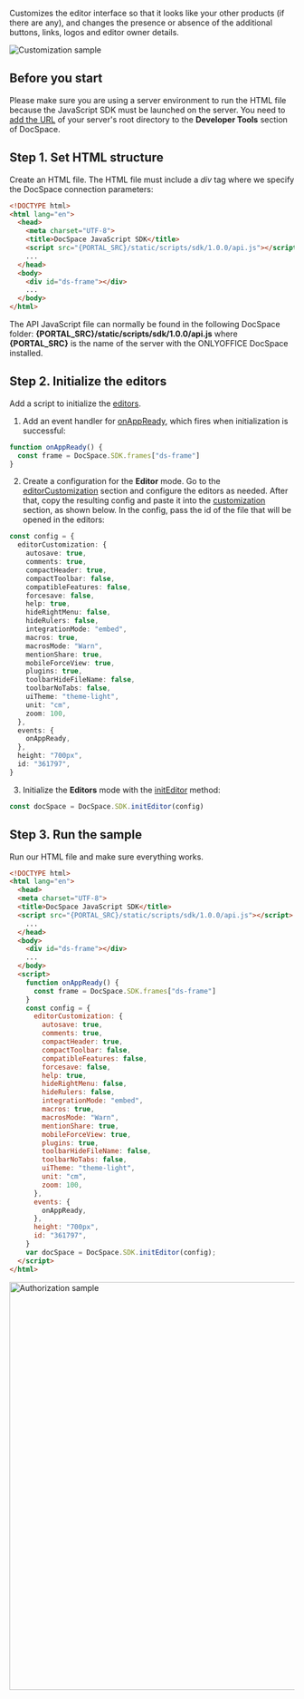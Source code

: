 Customizes the editor interface so that it looks like your other products (if there are any), and changes the presence or absence of the additional buttons, links, logos and editor owner details.

![Customization sample](/assets/images/docspace/customization-of-editors.svg)

## Before you start

Please make sure you are using a server environment to run the HTML file because the JavaScript SDK must be launched on the server.
You need to [add the URL](../../Get%20Started/Basic%20concepts.md#step-1-specifying-the-docspace-url) of your server's root directory to the **Developer Tools** section of DocSpace.

## Step 1. Set HTML structure

Create an HTML file. The HTML file must include a *div* tag where we specify the DocSpace connection parameters:

``` html
<!DOCTYPE html>
<html lang="en">
  <head>
    <meta charset="UTF-8">
    <title>DocSpace JavaScript SDK</title>
    <script src="{PORTAL_SRC}/static/scripts/sdk/1.0.0/api.js"></script>
    ...
  </head>
  <body>
    <div id="ds-frame"></div>
    ...
  </body>
</html>
```

The API JavaScript file can normally be found in the following DocSpace folder: **\{PORTAL_SRC\}/static/scripts/sdk/1.0.0/api.js** where **\{PORTAL_SRC\}** is the name of the server with the ONLYOFFICE DocSpace installed.

## Step 2. Initialize the editors

Add a script to initialize the [editors](../Initialization%20Modes/Editor.md).

1. Add an event handler for [onAppReady](../Events.md#onappready), which fires when initialization is successful:

``` ts
function onAppReady() {
  const frame = DocSpace.SDK.frames["ds-frame"]
}
```

2. Create a configuration for the **Editor** mode. Go to the [editorCustomization](../Config.md#editorcustomization) section and configure the editors as needed.
After that, copy the resulting config and paste it into the [customization](../../../../docs/Docs%20API/Usage%20API/Config/Editor/Customization/Customization%20-%20Standard%20branding.md) section, as shown below. In the config, pass the id of the file that will be opened in the editors:

``` ts
const config = {
  editorCustomization: {
    autosave: true,
    comments: true,
    compactHeader: true,
    compactToolbar: false,
    compatibleFeatures: false,
    forcesave: false,
    help: true,
    hideRightMenu: false,
    hideRulers: false,
    integrationMode: "embed",
    macros: true,
    macrosMode: "Warn",
    mentionShare: true,
    mobileForceView: true,
    plugins: true,
    toolbarHideFileName: false,
    toolbarNoTabs: false,
    uiTheme: "theme-light",
    unit: "cm",
    zoom: 100,
  },
  events: {
    onAppReady,
  },
  height: "700px",
  id: "361797",
}
```

3. Initialize the <b>Editors</b> mode with the [initEditor](../Methods.md#initeditor) method:

```ts
const docSpace = DocSpace.SDK.initEditor(config)
```

## Step 3. Run the sample

Run our HTML file and make sure everything works.

``` html
<!DOCTYPE html>
<html lang="en">
  <head>
  <meta charset="UTF-8">
  <title>DocSpace JavaScript SDK</title>
  <script src="{PORTAL_SRC}/static/scripts/sdk/1.0.0/api.js"></script>
    ...
  </head>
  <body>
    <div id="ds-frame"></div>
    ...
  </body>
  <script>
    function onAppReady() {
      const frame = DocSpace.SDK.frames["ds-frame"]
    }
    const config = {
      editorCustomization: {
        autosave: true,
        comments: true,
        compactHeader: true,
        compactToolbar: false,
        compatibleFeatures: false,
        forcesave: false,
        help: true,
        hideRightMenu: false,
        hideRulers: false,
        integrationMode: "embed",
        macros: true,
        macrosMode: "Warn",
        mentionShare: true,
        mobileForceView: true,
        plugins: true,
        toolbarHideFileName: false,
        toolbarNoTabs: false,
        uiTheme: "theme-light",
        unit: "cm",
        zoom: 100,
      },
      events: {
        onAppReady,
      },
      height: "700px",
      id: "361797",
    }
    var docSpace = DocSpace.SDK.initEditor(config);   
  </script>
</html>
```

<img alt="Authorization sample" src="/assets/images/docspace/customization-of-editors.svg" width="720px" />

